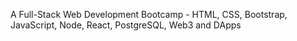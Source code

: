 A Full-Stack Web Development Bootcamp - HTML, CSS, Bootstrap, JavaScript, Node, React, PostgreSQL, Web3 and DApps
